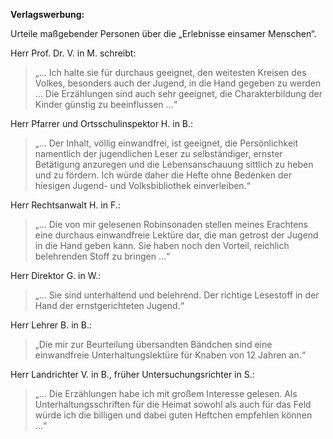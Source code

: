 __Verlagswerbung:__
 
Urteile maßgebender Personen über die „Erlebnisse einsamer Menschen“.

Herr Prof. Dr. V. in M. schreibt:

> „… Ich halte sie für durchaus geeignet, den weitesten Kreisen des Volkes,
besonders auch der Jugend, in die Hand gegeben zu werden … Die Erzählungen sind
auch sehr geeignet, die Charakterbildung der Kinder günstig zu beeinflussen …“

Herr Pfarrer und Ortsschulinspektor H. in B.:

> „… Der Inhalt, völlig einwandfrei, ist geeignet, die Persönlichkeit namentlich
der jugendlichen Leser zu selbständiger, ernster Betätigung anzuregen und die
Lebensanschauung sittlich zu heben und zu fördern. Ich würde daher die Hefte
ohne Bedenken der hiesigen Jugend- und Volksbibliothek einverleiben.“

Herr Rechtsanwalt H. in F.:

> „… Die von mir gelesenen Robinsonaden stellen meines Erachtens eine durchaus
einwandfreie Lektüre dar, die man getrost der Jugend in die Hand geben kann.
Sie haben noch den Vorteil, reichlich belehrenden Stoff zu bringen …“

Herr Direktor G. in W.:

> „… Sie sind unterhaltend und belehrend. Der richtige Lesestoff in der Hand der
ernstgerichteten Jugend.“

Herr Lehrer B. in B.:

> „Die mir zur Beurteilung übersandten Bändchen sind eine einwandfreie
Unterhaltungslektüre für Knaben von 12 Jahren an.“

Herr Landrichter V. in B., früher Untersuchungsrichter in S.:

> „… Die Erzählungen habe ich mit großem Interesse gelesen. Als
Unterhaltungsschriften für die Heimat sowohl als auch für das Feld würde ich
die billigen und dabei guten Heftchen empfehlen können …“

